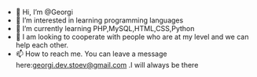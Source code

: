 - 👋 Hi, I’m @Georgi
- 👀 I’m interested in learning programming languages
- 🌱 I’m currently learning PHP,MySQL,HTML,CSS,Python
- 💞️ I am looking to cooperate with people who are at my level and we can help each other.
- 📫 How to reach me. You can leave a message here:georgi.dev.stoev@gmail.com .I will always be there

<!---
devStoev17/devStoev17 is a ✨ special ✨ repository because its `README.md` (this file) appears on your GitHub profile.
You can click the Preview link to take a look at your changes.
--->

